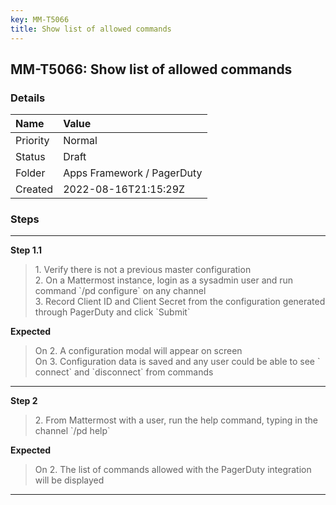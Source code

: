 ```yaml
---
key: MM-T5066
title: Show list of allowed commands
---
```


## MM-T5066: Show list of allowed commands

### Details

| Name     | Value                      |
| :------- | :------------------------- |
| Priority | Normal                     |
| Status   | Draft                      |
| Folder   | Apps Framework / PagerDuty |
| Created  | 2022-08-16T21:15:29Z       |

### Steps

<hr/>

**Step 1.1**

> <article>1. Verify there is not a previous master configuration<br />2. On a Mattermost instance, login as a sysadmin user and run command `/pd configure`  on any channel<br />3. Record Client ID and Client Secret from the configuration generated through PagerDuty and click `Submit`</article>

**Expected**

> <article>On 2. A configuration modal will appear on screen<br />On 3. Configuration data is saved and any user could be able to see ` connect` and `disconnect` from commands</article>

<hr/>

**Step 2**

> <article>2. From Mattermost with a user, run the help command, typing in the channel `/pd help`</article>

**Expected**

> <article>On 2. The list of commands allowed with the PagerDuty integration will be displayed</article>

<hr/>
